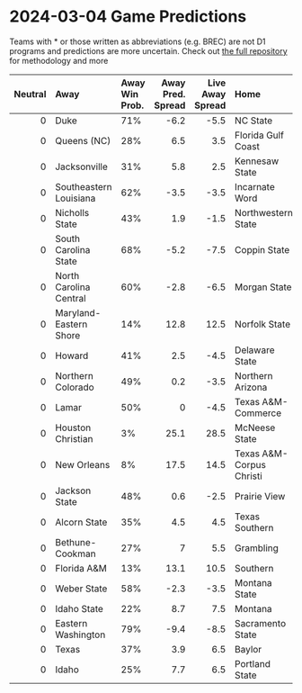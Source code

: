 # 2024-03-04 Game Predictions
Teams with * or those written as abbreviations (e.g. BREC) are not D1 programs and predictions are more uncertain. Check out [the full repository](https://github.com/grdavis/college-basketball-elo) for methodology and more

|   Neutral | Away                   | Away Win Prob.   |   Away Pred. Spread |   Live Away Spread | Home                     | Home Win Prob.   |   Home Pred. Spread |
|----------:|:-----------------------|:-----------------|--------------------:|-------------------:|:-------------------------|:-----------------|--------------------:|
|         0 | Duke                   | 71%              |                -6.2 |               -5.5 | NC State                 | 29%              |                 6.2 |
|         0 | Queens (NC)            | 28%              |                 6.5 |                3.5 | Florida Gulf Coast       | 72%              |                -6.5 |
|         0 | Jacksonville           | 31%              |                 5.8 |                2.5 | Kennesaw State           | 69%              |                -5.8 |
|         0 | Southeastern Louisiana | 62%              |                -3.5 |               -3.5 | Incarnate Word           | 38%              |                 3.5 |
|         0 | Nicholls State         | 43%              |                 1.9 |               -1.5 | Northwestern State       | 57%              |                -1.9 |
|         0 | South Carolina State   | 68%              |                -5.2 |               -7.5 | Coppin State             | 32%              |                 5.2 |
|         0 | North Carolina Central | 60%              |                -2.8 |               -6.5 | Morgan State             | 40%              |                 2.8 |
|         0 | Maryland-Eastern Shore | 14%              |                12.8 |               12.5 | Norfolk State            | 86%              |               -12.8 |
|         0 | Howard                 | 41%              |                 2.5 |               -4.5 | Delaware State           | 59%              |                -2.5 |
|         0 | Northern Colorado      | 49%              |                 0.2 |               -3.5 | Northern Arizona         | 51%              |                -0.2 |
|         0 | Lamar                  | 50%              |                 0   |               -4.5 | Texas A&M-Commerce       | 50%              |                -0   |
|         0 | Houston Christian      | 3%               |                25.1 |               28.5 | McNeese State            | 97%              |               -25.1 |
|         0 | New Orleans            | 8%               |                17.5 |               14.5 | Texas A&M-Corpus Christi | 92%              |               -17.5 |
|         0 | Jackson State          | 48%              |                 0.6 |               -2.5 | Prairie View             | 52%              |                -0.6 |
|         0 | Alcorn State           | 35%              |                 4.5 |                4.5 | Texas Southern           | 65%              |                -4.5 |
|         0 | Bethune-Cookman        | 27%              |                 7   |                5.5 | Grambling                | 73%              |                -7   |
|         0 | Florida A&M            | 13%              |                13.1 |               10.5 | Southern                 | 87%              |               -13.1 |
|         0 | Weber State            | 58%              |                -2.3 |               -3.5 | Montana State            | 42%              |                 2.3 |
|         0 | Idaho State            | 22%              |                 8.7 |                7.5 | Montana                  | 78%              |                -8.7 |
|         0 | Eastern Washington     | 79%              |                -9.4 |               -8.5 | Sacramento State         | 21%              |                 9.4 |
|         0 | Texas                  | 37%              |                 3.9 |                6.5 | Baylor                   | 63%              |                -3.9 |
|         0 | Idaho                  | 25%              |                 7.7 |                6.5 | Portland State           | 75%              |                -7.7 |
